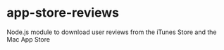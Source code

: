 app-store-reviews
=================

Node.js module to download user reviews from the iTunes Store and the Mac App Store